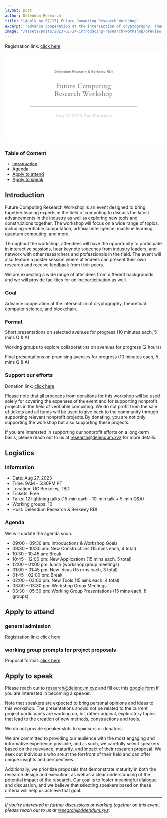 ```yaml
---
layout: post
author: Delendum Research
title: "[Apply by 07/15] Future Computing Research Workshop"
excerpt: "advance cooperation at the intersection of cryptography, theoretical computer science, and blockchain"
image: "/assets/posts/2023-01-24-introducing-research-workshop/preview.png"
---
```


Registration link: [click here](https://forms.gle/XMyNABxj2LGeMsbX9)

![graph](/assets/posts/2023-06-18-introducing-research-workshop/preview.jpg)

### Table of Content

- [Introduction](#introduction)
- [Agenda](#agenda)
- [Apply to attend](#apply-to-attend)
- [Apply to speak](#apply-to-speak)

## Introduction

Future Computing Research Workshop is an event designed to bring together leading experts in the field of computing to discuss the latest advancements in the industry as well as exploring new tools and constructions together. The workshop will focus on a wide range of topics, including verifiable computation, artificial intelligence, machine learning, quantum computing, and more.

Throughout the workshop, attendees will have the opportunity to participate in interactive sessions, hear keynote speeches from industry leaders, and network with other researchers and professionals in the field. The event will also feature a poster session where attendees can present their own research and receive feedback from their peers.

We are expecting a wide range of attendees from different backgrounds and we will provide facilities for online participation as well.

### Goal

Advance cooperation at the intersection of cryptography, theoretical computer science, and blockchain.

### Format

Short presentations on selected avenues for progress (10 minutes each, 5 mins Q & A)

Working groups to explore collaborations on avenues for progress (2 hours)

Final presentations on promising avenues for progress (10 minutes each, 5 mins Q & A)

### Support our efforts

Donation link: [click here](https://www.eventbrite.com/e/606777867937)

Please note that all proceeds from donations for this workshop will be used solely for covering the expenses of the event and for supporting nonprofit projects in the field of verifiable computing. We do not profit from the sale of tickets and all funds will be used to give back to the community through supporting relevant nonprofit projects. By donating, you are not only supporting the workshop but also supporting these projects.

If you are interested in supporting our nonprofit efforts on a long-term basis, please reach out to us at research@delendum.xyz for more details.

## Logistics

### Information

- Date: Aug 27, 2023
- Time: 9AM - 5:30PM PT
- Location: UC Berkeley, TBD
- Tickets: Free
- Talks: 12 lightning talks (15-min each - 10-min talk + 5-min Q&A)
- Working groups: 10 
- Host: Delendum Research & Berkeley RDI

### Agenda

We will update the agenda soon.

- 09:00 – 09:30 am: Introductions & Workshop Goals
- 09:30 – 10:30 am: New Constructions (15 mins each, 4 total)
- 10:30 - 10:45 am: Break
- 10:45 - 12:00 pm: New Applications (15 mins each, 5 total)
- 12:00 – 01:00 pm: lunch (workshop group meetings)
- 01:00 – 01:45 pm: New Ideas (15 mins each, 3 total)
- 01:45 - 02:00 pm: Break
- 02:00 - 03:00 pm: New Tools (15 mins each, 4 total)
- 03:00 – 03:30 pm: Workshop Group Meetings
- 03:30 – 05:30 pm: Working Group Presentations (15 mins each, 8 groups)

## Apply to attend

### general admission

Registration link: [click here](https://forms.gle/XMyNABxj2LGeMsbX9)

### working group prompts for project proposals

Proposal format: [click here](https://docs.google.com/document/d/1ifj_uGrlaXbBMBRLjVeCkQc1MdfZrpEX/edit?usp=sharing&ouid=105337105111275177447&rtpof=true&sd=true)

## Apply to speak

Please reach out to research@delendum.xyz and fill out this [google form](https://docs.google.com/forms/d/e/1FAIpQLSc71LWseHL_Kmxi31fioBb8KIyBoVHD_7TkXCBi97WO79Jt0g/viewform) if you are interested in becoming a speaker.

Note that speakers are expected to bring personal opinions and ideas to this workshop. The presentations should not be related to the current project participants are working on, but rather original, exploratory topics that lead to the creation of new methods, constructions and tools.

We do not provide speaker slots to sponsors or donators.

We are committed to providing our audience with the most engaging and informative experience possible, and as such, we carefully select speakers based on the relevance, maturity, and impact of their research proposal. We seek out individuals who are at the forefront of their field and can offer unique insights and perspectives. 

Additionally, we prioritize proposals that demonstrate maturity in both the research design and execution, as well as a clear understanding of the potential impact of the research. Our goal is to foster meaningful dialogue and discussion, and we believe that selecting speakers based on these criteria will help us achieve that goal.


__________________________________

_If you’re interested in further discussions or working together on this event, please reach out to us at research@delendum.xyz._







